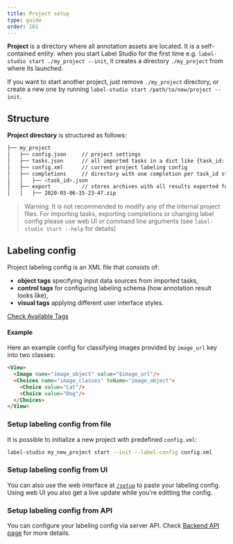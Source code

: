 ```yaml
---
title: Project setup
type: guide
order: 101
---
```


**Project** is a directory where all annotation assets are located. It is a self-contained entity: when you start Label Studio for the first time e.g. `label-studio start ./my_project --init`,
it creates a directory `./my_project` from where its launched.

If you want to start another project, just remove `./my_project` directory, or create a new one by running `label-studio start /path/to/new/project --init`.

## Structure

**Project directory** is structured as follows:

```bash
├── my_project
│   ├── config.json     // project settings
│   ├── tasks.json      // all imported tasks in a dict like {task_id: task}
│   ├── config.xml      // current project labeling config
│   ├── completions     // directory with one completion per task_id stored in one file
│   │   ├── <task_id>.json
│   ├── export          // stores archives with all results exported form web UI 
│   │   ├── 2020-03-06-15-23-47.zip
```

> Warning: It is not recommended to modify any of the internal project files. For importing tasks, exporting completions or changing label config please use web UI or command line arguments (see `label-studio start --help` for details)

## Labeling config

Project labeling config is an XML file that consists of:

- **object tags** specifying input data sources from imported tasks,
- **control tags** for configuring labeling schema (how annotation result looks like),
- **visual tags** applying different user interface styles.

<a class="button" href="/tags">Check Available Tags</a>

#### Example

Here an example config for classifying images provided by `image_url` key into two classes:

```html
<View>
  <Image name="image_object" value="$image_url"/>
  <Choices name="image_classes" toName="image_object">
    <Choice value="Cat"/>
    <Choice value="Dog"/>
  </Choices>
</View>
```

### Setup labeling config from file

It is possible to initialize a new project with predefined `config.xml`:

```bash
label-studio my_new_project start --init --label-config config.xml
```

### Setup labeling config from UI

You can also use the web interface at [`/setup`](http://localhost:8080/setup) to paste your labeling config. Using web UI you also get a live update while you're editting the config.



### Setup labeling config from API

You can configure your labeling config via server API. Check [Backend API page](api.html) for more details.